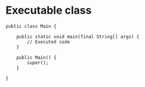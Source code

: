 # Executable class

```text
public class Main {

    public static void main(final String[] args) {
        // Executed code
    }

    public Main() {
        super();
    }

}
```

